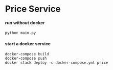 # Price Service

#### run without docker
```
python main.py
```

#### start a docker service
```
docker-compose build
docker-compose push
docker stack deploy -c docker-compose.yml price
```